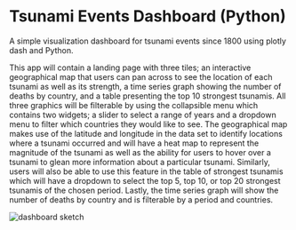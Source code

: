 # Tsunami Events Dashboard (Python)
A simple visualization dashboard for tsunami events since 1800 using plotly dash and Python.

This app will contain a landing page with three tiles; an interactive geographical map that users can pan across to see the location of each tsunami as well as its strength, a time series graph showing the number of deaths by country, and a table presenting the top 10 strongest tsunamis. All three graphics will be filterable by using the collapsible menu which contains two widgets; a slider to select a range of years and a dropdown menu to filter which countries they would like to see. The geographical map makes use of the latitude and longitude in the data set to identify locations where a tsunami occurred and will have a heat map to represent the magnitude of the tsunami as well as the ability for users to hover over a tsunami to glean more information about a particular tsunami. Similarly, users will also be able to use this feature in the table of strongest tsunamis which will have a dropdown to select the top 5, top 10, or top 20 strongest tsunamis of the chosen period. Lastly, the time series graph will show the number of deaths by country and is filterable by a period and countries.

![dashboard sketch](https://github.com/UBC-MDS/tsunami-events-dashboard-python/blob/feature/docs/tsunami_sketch.jpg)
